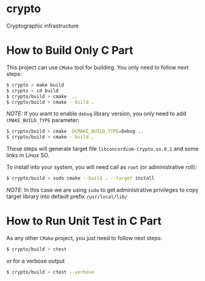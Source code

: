 # crypto

Cryptographic infrastructure 

# How to Build Only C Part

This project can use `CMake` tool for building. You only need to follow next
steps:

```bash
$ crypto > make build
$ crypto > cd build 
$ crypto/build > cmake  ..
$ crypto/build > cmake --build .
```

*NOTE:* If you want to enable `debug` library version, you only need to add
`CMAKE_BUILD_TYPE` parameter:

```bash
$ crypto/build > cmake -DCMAKE_BUILD_TYPE=Debug ..
$ crypto/build > cmake --build .
```

These steps will generate target file `libconcordium-crypto.so.0.1` and some
links in Linux SO.

To install into your system, you will need call as `root` (or administrative
roll):

```bash
$ crypto/build > sudo cmake --build . --target install
```
*NOTE:* In this case we are using `sudo` to get administrative privileges to copy
target library into default prefix `/usr/local/lib/`

# How to Run Unit Test in C Part

As any other `CMake` project, you just need to follow next steps:

```bash
$ crypto/build > ctest 
```

or for a verbose output

```bash
$ crypto/build > ctest --verbose
```

